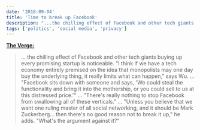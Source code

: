 ```yaml
---
date: '2018-09-04'
title: 'Time to break up Facebook'
description: "...the chilling effect of Facebook and other tech giants buying up every promising startup is noticeable. 'I think if we have a tech economy entirely premised on the idea that monopolists may one day buy the underlying thing, it really limits what can happen,' says Wu."
tags: ['politics', 'social media', 'privacy']
---
```


**[The Verge:](https://www.theverge.com/2018/9/4/17816572/tim-wu-facebook-regulation-interview-curse-of-bigness-antitrust)**

> ... the chilling effect of Facebook and other tech giants buying up every promising startup is noticeable. "I think if we have a tech economy entirely premised on the idea that monopolists may one day buy the underlying thing, it really limits what can happen," says Wu.<!-- excerpt -->
> ...
> "Facebook sits down with someone and says, 'We could steal the functionality and bring it into the mothership, or you could sell to us at this distressed price.'"
> ...
> "There's really nothing to stop Facebook from swallowing all of these verticals."
> ...
> "Unless you believe that we want one ruling master of all social networking, and it should be Mark Zuckerberg… then there's no good reason not to break it up," he adds. "What's the argument against it?"
